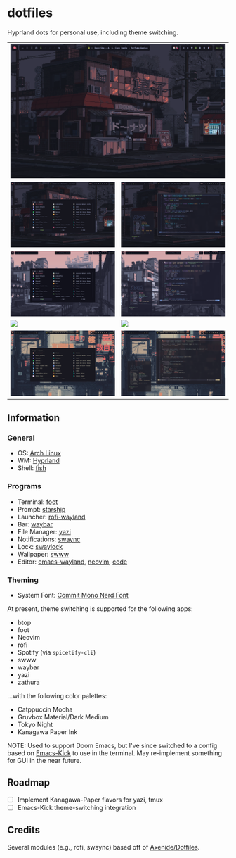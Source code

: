 # dotfiles

Hyprland dots for personal use, including theme switching.

<table align="center" cellspacing="0" style="border-collapse: collapse !important; border-spacing: 0 !important;">
  <tr>
    <td colspan="2" align="center">
      <img src="screenshots/tokyo_night_screenshot_1.png">
    </td>
  </tr>
  <tr>
    <td><img src="screenshots/tokyo_night_screenshot_2.png"></td>
    <td><img src="screenshots/tokyo_night_screenshot_3.png"></td>
  </tr>
  <tr>
    <td><img src="screenshots/catppuccin_mocha_screenshot_2.png"></td>
    <td><img src="screenshots/catppuccin_mocha_screenshot_3.png"></td>
  </tr>
  <tr>
    <td><img src="screenshots/gruvbox_screenshot_2.png"></td>
    <td><img src="screenshots/gruvbox_screenshot_3.png"></td>
  </tr>
  <tr>
    <td><img src="screenshots/kanagawa_paper_screenshot_2.png"></td>
    <td><img src="screenshots/kanagawa_paper_screenshot_3.png"></td>
  </tr>
</table>

## Information

### General
- OS: [Arch Linux](https://archlinux.org/)
- WM: [Hyprland](https://wiki.archlinux.org/title/Hyprland)
- Shell: [fish](https://wiki.archlinux.org/title/Fish)

### Programs
- Terminal: [foot](https://wiki.archlinux.org/title/Foot)
- Prompt: [starship](https://github.com/starship/starship)
- Launcher: [rofi-wayland](https://wiki.archlinux.org/title/Rofi)
- Bar: [waybar](https://wiki.archlinux.org/title/Waybar)
- File Manager: [yazi](https://github.com/sxyazi/yazi)
- Notifications: [swaync](https://github.com/ErikReider/SwayNotificationCenter)
- Lock: [swaylock](https://github.com/swaywm/swaylock)
- Wallpaper: [swww](https://github.com/LGFae/swww)
- Editor: [emacs-wayland](https://wiki.archlinux.org/title/Emacs), [neovim](https://wiki.archlinux.org/title/Neovim), [code](https://wiki.archlinux.org/title/Visual_Studio_Code)

### Theming
- System Font: [Commit Mono Nerd Font](https://archlinux.org/packages/extra/any/otf-commit-mono-nerd/)

At present, theme switching is supported for the following apps:
- btop
- foot
- Neovim
- rofi
- Spotify (via `spicetify-cli`)
- swww
- waybar
- yazi
- zathura

...with the following color palettes:
- Catppuccin Mocha
- Gruvbox Material/Dark Medium
- Tokyo Night
- Kanagawa Paper Ink

NOTE: Used to support Doom Emacs, but I've since switched to a config based on
[Emacs-Kick](https://github.com/LionyxML/emacs-kick) to use in the terminal.
May re-implement something for GUI in the near future.

## Roadmap
- [ ] Implement Kanagawa-Paper flavors for yazi, tmux
- [ ] Emacs-Kick theme-switching integration

## Credits
Several modules (e.g., rofi, swaync) based off of
[Axenide/Dotfiles](https://github.com/Axenide/Dotfiles/).
